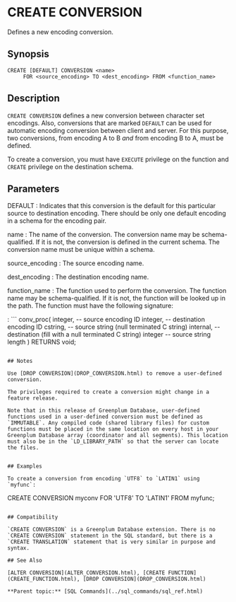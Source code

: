 # CREATE CONVERSION

Defines a new encoding conversion.

## Synopsis

``` {#sql_command_synopsis}
CREATE [DEFAULT] CONVERSION <name>
     FOR <source_encoding> TO <dest_encoding> FROM <function_name>
```

## Description

`CREATE CONVERSION` defines a new conversion between character set encodings. Also, conversions that are marked `DEFAULT` can be used for automatic encoding conversion between client and server. For this purpose, two conversions, from encoding A to B *and* from encoding B to A, must be defined.

To create a conversion, you must have `EXECUTE` privilege on the function and `CREATE` privilege on the destination schema.

## Parameters

DEFAULT
:   Indicates that this conversion is the default for this particular source to destination encoding. There should be only one default encoding in a schema for the encoding pair.

name
:   The name of the conversion. The conversion name may be schema-qualified. If it is not, the conversion is defined in the current schema. The conversion name must be unique within a schema.

source_encoding
:   The source encoding name.

dest_encoding
:   The destination encoding name.

function_name
:   The function used to perform the conversion. The function name may be schema-qualified. If it is not, the function will be looked up in the path. The function must have the following signature:

:   ```
conv_proc(
    integer,  -- source encoding ID
    integer,  -- destination encoding ID
    cstring,  -- source string (null terminated C string)
    internal, -- destination (fill with a null terminated C string)
    integer   -- source string length
) RETURNS void;
```

## Notes

Use [DROP CONVERSION](DROP_CONVERSION.html) to remove a user-defined conversion.

The privileges required to create a conversion might change in a feature release.

Note that in this release of Greenplum Database, user-defined functions used in a user-defined conversion must be defined as `IMMUTABLE`. Any compiled code (shared library files) for custom functions must be placed in the same location on every host in your Greenplum Database array (coordinator and all segments). This location must also be in the `LD_LIBRARY_PATH` so that the server can locate the files.


## Examples

To create a conversion from encoding `UTF8` to `LATIN1` using `myfunc`:

```
CREATE CONVERSION myconv FOR 'UTF8' TO 'LATIN1' FROM myfunc;
```

## Compatibility

`CREATE CONVERSION` is a Greenplum Database extension. There is no `CREATE CONVERSION` statement in the SQL standard, but there is a `CREATE TRANSLATION` statement that is very similar in purpose and syntax.

## See Also

[ALTER CONVERSION](ALTER_CONVERSION.html), [CREATE FUNCTION](CREATE_FUNCTION.html), [DROP CONVERSION](DROP_CONVERSION.html)

**Parent topic:** [SQL Commands](../sql_commands/sql_ref.html)

